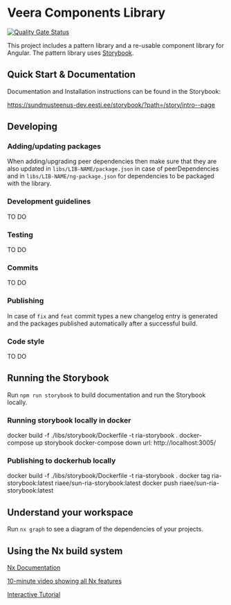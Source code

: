 # Veera Components Library
[![Quality Gate Status](https://sonarqube.riaint.ee/api/project_badges/measure?project=SUN.veera-components&metric=alert_status&token=2feffdfcc088c3804517a49b7bb7add619501691)](https://sonarqube.riaint.ee/dashboard?id=SUN.veera-components)

This project includes a pattern library and a re-usable component library for Angular. The pattern library uses [Storybook](https://storybook.js.org).

## Quick Start & Documentation

Documentation and Installation instructions can be found in the Storybook:

https://sundmusteenus-dev.eesti.ee/storybook/?path=/story/intro--page

## Developing

### Adding/updating packages

When adding/upgrading peer dependencies then make sure that they are also updated in `libs/LIB-NAME/package.json` in case of peerDependencies and in `libs/LIB-NAME/ng-package.json` for dependencies to be packaged with the library.

### Development guidelines

TO DO

### Testing

TO DO

### Commits

TO DO

### Publishing

In case of `fix` and `feat` commit types a new changelog entry is generated and the packages published automatically after a successful build.

### Code style

TO DO

## Running the Storybook

Run `npm run storybook` to build documentation and run the Storybook locally.

### Running storybook locally in docker

docker build -f ./libs/storybook/Dockerfile -t ria-storybook .
docker-compose up storybook
docker-compose down
url: http://localhost:3005/

### Publishing to dockerhub locally

docker build -f ./libs/storybook/Dockerfile -t ria-storybook .
docker tag ria-storybook:latest riaee/sun-ria-storybook:latest
docker push riaee/sun-ria-storybook:latest

## Understand your workspace

Run `nx graph` to see a diagram of the dependencies of your projects.

## Using the Nx build system

[Nx Documentation](https://nx.dev/angular)

[10-minute video showing all Nx features](https://nx.dev/getting-started/intro)

[Interactive Tutorial](https://nx.dev/react-tutorial/01-create-application)

